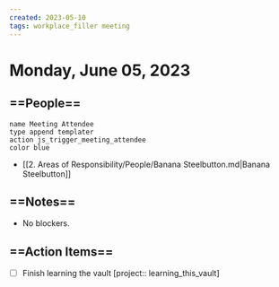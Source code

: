```yaml
---
created: 2023-05-10
tags: workplace_filler meeting
---
```

# Monday, June 05, 2023
## ==People==

```button  
name Meeting Attendee  
type append templater  
action js_trigger_meeting_attendee
color blue  
```

- [[2. Areas of Responsibility/People/Banana Steelbutton.md|Banana Steelbutton]]
## ==Notes==

* No blockers.

## ==Action Items==
- [ ] Finish learning the vault [project:: learning_this_vault]
